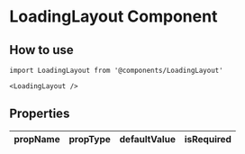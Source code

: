 # LoadingLayout Component

## How to use

```
import LoadingLayout from '@components/LoadingLayout'
```

```
<LoadingLayout />
```

## Properties

| propName | propType | defaultValue | isRequired |
| - | - | - | - |
